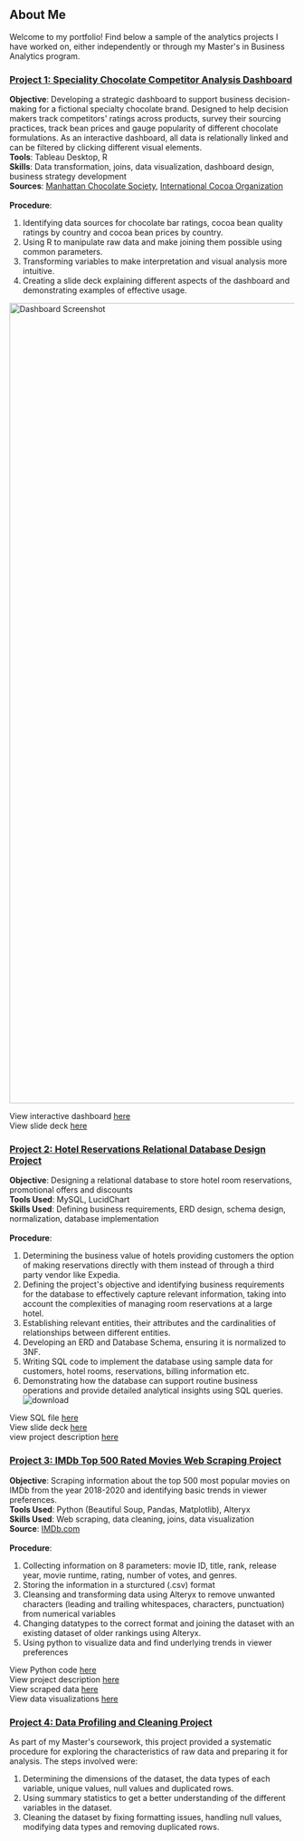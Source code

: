 ## About Me
Welcome to my portfolio! Find below a sample of the analytics projects I have worked on, either independently or through my Master's in Business Analytics program.

### [Project 1: Speciality Chocolate Competitor Analysis Dashboard](https://github.com/sohampatki/Portfolio/tree/main/Competitive%20Analysis%20Dashboard%20(Tableau)%20)

<b>Objective</b>: Developing a strategic dashboard to support business decision-making for a fictional specialty chocolate brand. Designed to help decision makers track competitors' ratings across products, survey their sourcing practices, track bean prices and gauge popularity of different chocolate formulations. As an interactive dashboard, all data is relationally linked and can be filtered by clicking different visual elements.<br>
<b>Tools</b>: Tableau Desktop, R<br>
<b>Skills</b>: Data transformation, joins, data visualization, dashboard design, business strategy development<br>
<b>Sources</b>: [Manhattan Chocolate Society](https://flavorsofcacao.com/chocolate_database.html), [International Cocoa Organization](https://www.icco.org/fine-or-flavor-cocoa/)<br><br>
<b>Procedure</b>:<br>

1. Identifying data sources for chocolate bar ratings, cocoa bean quality ratings by country and cocoa bean prices by country.
2. Using R to manipulate raw data and make joining them possible using common parameters.
3. Transforming variables to make interpretation and visual analysis more intuitive.
4. Creating a slide deck explaining different aspects of the dashboard and demonstrating examples of effective usage.
<img width="1412" alt="Dashboard Screenshot" src="https://github.com/sohampatki/Portfolio/assets/133144327/d3379130-2075-4380-bfd0-09b5afcc0f68">

View interactive dashboard [here](https://public.tableau.com/app/profile/sohampatki/viz/SpecialtyChocolateBrandandBeanQualityTracker/Dashboard1) <br>
View slide deck [here](https://github.com/sohampatki/Portfolio/blob/main/Dashboard_Slide_deck.pdf)

### [Project 2: Hotel Reservations Relational Database Design Project](https://github.com/sohampatki/Portfolio/tree/main/Hotel%20Reservations%20Database%20Design)

<b>Objective</b>: Designing a relational database to store hotel room reservations, promotional offers and discounts <br>
<b>Tools Used</b>: MySQL, LucidChart <br>
<b>Skills Used</b>: Defining business requirements, ERD design, schema design, normalization, database implementation <br> <br>
<b>Procedure</b>:<br>

1. Determining the business value of hotels providing customers the option of making reservations directly with them instead of through a third party vendor like Expedia.
2. Defining the project's objective and identifying business requirements for the database to effectively capture relevant information, taking into account the complexities of managing room reservations at a large hotel. 
3. Establishing relevant entities, their attributes and the cardinalities of relationships between different entities.
4. Developing an ERD and Database Schema, ensuring it is normalized to 3NF.
5. Writing SQL code to implement the database using sample data for customers, hotel rooms, reservations, billing information etc.
6. Demonstrating how the database can support routine business operations and provide detailed analytical insights using SQL queries.
![download](https://github.com/sohampatki/Soham-Patki-s-Portfolio/assets/133144327/203138e8-e26f-4339-a439-b98f8e6eb154)


View SQL file [here](https://github.com/sohampatki/Portfolio/blob/main/Hotel%20Reservations%20Database%20Design/Hotel%20Reservations%20Relational%20Database%20(MySQL)) <br>
View slide deck [here](https://github.com/sohampatki/Portfolio/blob/main/Hotel%20Reservations%20Database%20Design/Database%20Design%20Slide%20Deck.pdf) <br>
view project description [here](https://github.com/sohampatki/Portfolio/blob/main/Hotel%20Reservations%20Database%20Design/Design%20Process%20Description.pdf)


### [Project 3: IMDb Top 500 Rated Movies Web Scraping Project](https://github.com/sohampatki/Portfolio/tree/main/WebScraping)

<b>Objective</b>: Scraping information about the top 500 most popular movies on IMDb from the year 2018-2020 and identifying basic trends in viewer preferences. <br>
<b>Tools Used</b>: Python (Beautiful Soup, Pandas, Matplotlib), Alteryx <br>
<b>Skills Used</b>: Web scraping, data cleaning, joins, data visualization <br>
<b>Source</b>: [IMDb.com](https://www.imdb.com/search/title/?at=0&sort=num_votes,desc&start=1&title_type=feature&year=2018,2020)<br><br>
<b>Procedure</b>:
 1. Collecting information on 8 parameters: movie ID, title, rank, release year, movie
runtime, rating, number of votes, and genres.
2. Storing the information in a sturctured (.csv) format
3. Cleansing and transforming data using Alteryx to remove unwanted characters (leading and trailing whitespaces, characters, punctuation) from numerical variables
4. Changing datatypes to the correct format and joining the dataset with an existing dataset of older rankings using Alteryx.
5. Using python to visualize data and find underlying trends in viewer preferences
 
View Python code [here](https://github.com/sohampatki/Portfolio/blob/main/WebScraping/Python_Code.ipynb) <br>
View project description [here](https://github.com/sohampatki/Portfolio/blob/main/WebScraping/Project%20Description.pdf) <br>
View scraped data [here](https://github.com/sohampatki/Portfolio/blob/main/WebScraping/IMDBTop500.csv) <br>
View data visualizations [here](https://github.com/sohampatki/Portfolio/blob/main/WebScraping/IMDB_Vizzes.ipynb)

### [Project 4: Data Profiling and Cleaning Project](https://github.com/sohampatki/Portfolio/blob/main/Data%20Profiling%20and%20Cleaning%20Project.md)

As part of my Master's coursework, this project provided a systematic procedure for exploring the characteristics of raw data and preparing it for analysis. The steps involved were:

1. Determining the dimensions of the dataset, the data types of each variable, unique values, null values and duplicated rows.
2. Using summary statistics to get a better understanding of the different variables in the dataset.
3. Cleaning the dataset by fixing formatting issues, handling null values, modifying data types and removing duplicated rows. 
